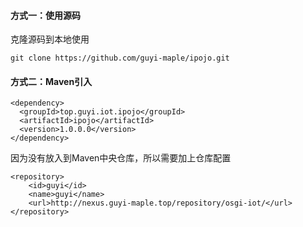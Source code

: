 #### 方式一：使用源码

克隆源码到本地使用

```
git clone https://github.com/guyi-maple/ipojo.git
```

#### 方式二：Maven引入

```
<dependency>
  <groupId>top.guyi.iot.ipojo</groupId>
  <artifactId>ipojo</artifactId>
  <version>1.0.0.0</version>
</dependency>
```

因为没有放入到Maven中央仓库，所以需要加上仓库配置

```
<repository>
    <id>guyi</id>
    <name>guyi</name>
    <url>http://nexus.guyi-maple.top/repository/osgi-iot/</url>
</repository>
```

